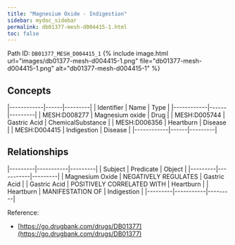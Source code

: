 ```yaml
---
title: "Magnesium Oxide - Indigestion"
sidebar: mydoc_sidebar
permalink: db01377-mesh-d004415-1.html
toc: false 
---
```



Path ID: `DB01377_MESH_D004415_1`
{% include image.html url="images/db01377-mesh-d004415-1.png" file="db01377-mesh-d004415-1.png" alt="db01377-mesh-d004415-1" %}

## Concepts

|------------|------|---------|
| Identifier | Name | Type    |
|------------|------|---------|
| MESH:D008277 | Magnesium oxide | Drug |
| MESH:D005744 | Gastric Acid | ChemicalSubstance |
| MESH:D006356 | Heartburn | Disease |
| MESH:D004415 | Indigestion | Disease |
|------------|------|---------|

## Relationships

|---------|-----------|---------|
| Subject | Predicate | Object  |
|---------|-----------|---------|
| Magnesium Oxide | NEGATIVELY REGULATES | Gastric Acid |
| Gastric Acid | POSITIVELY CORRELATED WITH | Heartburn |
| Heartburn | MANIFESTATION OF | Indigestion |
|---------|-----------|---------|

Reference: 
  - [https://go.drugbank.com/drugs/DB01377](https://go.drugbank.com/drugs/DB01377)

